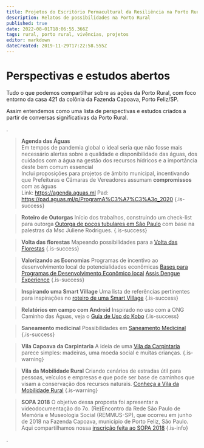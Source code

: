 ```yaml
---
title: Projetos do Escritório Permacultural da Resiliência na Porto Rural
description: Relatos de possibilidades na Porto Rural
published: true
date: 2022-08-01T18:06:55.366Z
tags: rural, porto rural, vivências, projetos
editor: markdown
dateCreated: 2019-11-29T17:22:58.555Z
---
```


# Perspectivas e estudos abertos

Tudo o que podemos compartilhar sobre as ações da Porto Rural, com foco entorno da casa 421 da colônia da Fazenda Capoava, Porto Feliz/SP. 

Assim entendemos como uma lista de perspectivas e estudos criados a partir de conversas significativas da Porto Rural.


.
> **Agenda das Águas**
<br>Em tempos de pandemia global o ideal seria que não fosse mais necessário alertas sobre a qualidade e disponibilidade das águas, dos cuidados com a água na gestão dos recursos hídricos e a importância deste bem comum essencial
<br>Inclui proposições para projetos de âmbito municipal, incentivando que Prefeituras e Câmaras de Vereadores assumam **compromissos** com as águas
<br>Link: https://agenda.aguas.ml
Pad: https://pad.aguas.ml/p/ProgramA%C3%A7%C3%A3o_2020
{.is-success}

> **Roteiro de Outorgas**
Início dos trabalhos, construindo um check-list para outorga [Outorga de poços tubulares em São Paulo](https://ciclos.aguas.ml/porto-rural/caminhos-possiveis/outorgas-poços-tubulares) com base na palestras da Msc Juliene Rodrigues.
{.is-success}

> **Volta das florestas**
Mapeando possibilidades para a [Volta das Florestas](https://ciclos.aguas.ml/porto-rural/caminhos-possiveis/mapeando-possibilidades-para-a-volta-das-florestas)
{.is-success}

> **Valorizando as Economias**
Programas de incentivo ao desenvolvimento local de potencialidades econômicas
[Bases para Programas de Desenvolvimento Econômico local](https://ciclos.aguas.ml/porto-rural/caminhos-possiveis/valorizando-as-economias)
[Assis Dengue Experience](https://ciclos.aguas.ml/porto-rural/caminhos-possiveis/assis-experience)
{.is-success}

> **Inspirando uma Smart Village**
Uma lista de referências pertinentes para inspirações no [roteiro de uma Smart Village](https://ciclos.aguas.ml/porto-rural/caminhos-possiveis/inspiracoes-do-roteiro-da-smart-village)
{.is-success}

> **Relatórios em campo com Android**
Inspirado no uso com a ONG Caminho das Águas, veja o [Guia de Uso do Kobo](https://ciclos.aguas.ml/plataforma/ferramentas/relatorios-android)
{.is-success}

> **Saneamento medicinal**
Possibilidades em [Saneamento Medicinal](https://ciclos.aguas.ml/porto-rural/caminhos-possiveis/saneamento-medicinal-na-capoava)
{.is-success}

> **Vila Capoava da Carpintaria**
A ideia de uma [Vila da Carpintaria](https://ciclos.aguas.ml/porto-rural/caminhos-possiveis/vila-da-carpintaria) parece simples: madeiras, uma moeda social e muitas crianças.
{.is-warning}

> **Vila da Mobilidade Rural**
Criando cenários de estradas útil para pessoas, veículos e empresas e que pode ser base de caminhos que visam a conservação dos recursos naturais.
[Conheça a Vila da Mobilidade Rural](https://ciclos.aguas.ml/porto-rural/caminhos-possiveis/vila-da-mobilidade)
{.is-warning}

> **SOPA 2018**
O objetivo dessa proposta foi apresentar a videodocumentação do 7o. (Re)Encontro da Rede São Paulo de Memória e Museologia Social (REMMUS-SP), que ocorreu em junho de 2018 na Fazenda Capoava, município de Porto Feliz, São Paulo.
Aqui compartilhamos nossa [inscrição feita ao SOPA 2018](https://ciclos.aguas.ml/porto-rural/sopa-chile)
{.is-info}


.
